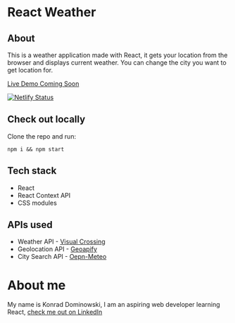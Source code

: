 # React Weather

## About

This is a weather application made with React, it gets your location from the browser and displays current weather. You can change the city you want to get location for.

[Live Demo Coming Soon]()

[![Netlify Status](https://api.netlify.com/api/v1/badges/d15b264a-06a1-4af8-bf61-f73dee15194b/deploy-status)](https://app.netlify.com/sites/velvety-halva-02ef12/deploys)

## Check out locally

Clone the repo and run:

```
npm i && npm start
```

## Tech stack

- React
- React Context API
- CSS modules

## APIs used

- Weather API - [Visual Crossing](https://www.visualcrossing.com/)
- Geolocation API - [Geoapify](https://www.geoapify.com/)
- City Search API - [Oepn-Meteo](https://open-meteo.com/)

# About me

My name is Konrad Dominowski, I am an aspiring web developer learning React, [check me out on LinkedIn](https://www.linkedin.com/in/konrad-dominowski-4767a8238/)
